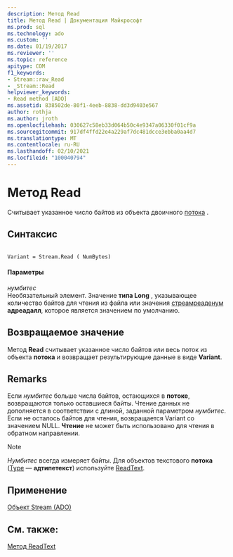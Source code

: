 ```yaml
---
description: Метод Read
title: Метод Read | Документация Майкрософт
ms.prod: sql
ms.technology: ado
ms.custom: ''
ms.date: 01/19/2017
ms.reviewer: ''
ms.topic: reference
apitype: COM
f1_keywords:
- Stream::raw_Read
- _Stream::Read
helpviewer_keywords:
- Read method [ADO]
ms.assetid: 838502de-80f1-4eeb-8838-dd3d9403e567
author: rothja
ms.author: jroth
ms.openlocfilehash: 030627c58eb33d064b50c4e9347a06330f01cf9a
ms.sourcegitcommit: 917df4ffd22e4a229af7dc481dcce3ebba0aa4d7
ms.translationtype: MT
ms.contentlocale: ru-RU
ms.lasthandoff: 02/10/2021
ms.locfileid: "100040794"
---
```

# <a name="read-method"></a>Метод Read
Считывает указанное число байтов из объекта двоичного [потока](./stream-object-ado.md) .  
  
## <a name="syntax"></a>Синтаксис  
  
```  
  
Variant = Stream.Read ( NumBytes)  
```  
  
#### <a name="parameters"></a>Параметры  
 *нумбитес*  
 Необязательный элемент. Значение **типа Long** , указывающее количество байтов для чтения из файла или значения [стреамреаденум](./streamreadenum.md) **адреадалл**, которое является значением по умолчанию.  
  
## <a name="return-value"></a>Возвращаемое значение  
 Метод **Read** считывает указанное число байтов или весь поток из объекта **потока** и возвращает результирующие данные в виде **Variant**.  
  
## <a name="remarks"></a>Remarks  
 Если *нумбитес* больше числа байтов, остающихся в **потоке**, возвращаются только оставшиеся байты. Чтение данных не дополняется в соответствии с длиной, заданной параметром *нумбитес*. Если не осталось байтов для чтения, возвращается Variant со значением NULL. **Чтение** не может быть использовано для чтения в обратном направлении.  
  
> [!NOTE]
>  *Нумбитес* всегда измеряет байты. Для объектов текстового **потока** ([Type](./type-property-ado-stream.md) — **адтипетекст**) используйте [ReadText](./readtext-method.md).  
  
## <a name="applies-to"></a>Применение  
 [Объект Stream (ADO)](./stream-object-ado.md)  
  
## <a name="see-also"></a>См. также:  
 [Метод ReadText](./readtext-method.md)